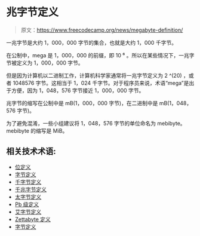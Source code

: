 # 兆字节定义

> 原文：<https://www.freecodecamp.org/news/megabyte-definition/>

一兆字节是大约 1，000，000 字节的集合，也就是大约 1，000 千字节。

在公制中，mega 是 1，000，000 的前缀，即 10 ⁶ 。所以在某些情况下，一兆字节被定义为 1，000，000 字节。

但是因为计算机以二进制工作，计算机科学家通常将一兆字节定义为 2 ^(20) ，或者 1048576 字节。这相当于 1，024 千字节。对于程序员来说，术语“mega”是出于方便，因为 1，048，576 字节接近 1，000，000 字节。

兆字节的缩写在公制中是 mB(1，000，000 字节)，在二进制中是 mB(1，048，576 字节)。

为了避免混淆，一些小组建议将 1，048，576 字节的单位命名为 mebibyte。mebibyte 的缩写是 MiB。

## 相关技术术语:

*   [位定义](https://www.freecodecamp.org/news/bit-definition/)
*   [字节定义](https://www.freecodecamp.org/news/byte-definition/)
*   [千字节定义](https://www.freecodecamp.org/news/kilobyte-definition/)
*   [千兆字节定义](https://www.freecodecamp.org/news/gigabyte-definition/)
*   [太字节定义](https://www.freecodecamp.org/news/terabyte-definition/)
*   [Pb 级定义](https://www.freecodecamp.org/news/petabyte-definition/)
*   [艾字节定义](https://www.freecodecamp.org/news/exabyte-definition/)
*   [Zettabyte 定义](https://www.freecodecamp.org/news/zettabyte-definition/)
*   [字节定义](https://www.freecodecamp.org/news/yottabyte-definition/)